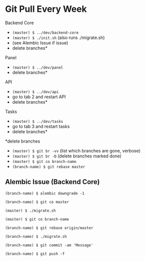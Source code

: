 # Git Pull Every Week

Backend Core
- `(master) $ ../dev/backend-core`
- `(master) $ ./init.sh` (also runs ./migrate.sh) 
- (see Alembic Issue if issue)
- delete branches*

Panel
- `(master) $ ../dev/panel`
- delete branches*

API
- `(master) $ ../dev/api`
- go to tab 2 and restart API
- delete branches*

Tasks
- `(master) $ ../dev/tasks`
- go to tab 3 and restart tasks
- delete branches*

\*delete branches  
 - `(master) $ git br -vv` (list which branches are gone, verbose) 
 - `(master) $ git br -D` (delete branches marked done) 
 - `(master) $ git co branch-name`
 - `(branch-name) $ git rebase master`


## Alembic Issue (Backend Core)

`(branch-name) $ alembic downgrade -1`

`(branch-name) $ git co master`

`(master) $ ./migrate.sh`

`(master) $ git co branch-name`

`(branch-name) $ git rebase origin/master`

`(branch-name) $ ./migrate.sh`

`(branch-name) $ git commit -am 'Message'`

`(branch-name) $ git push -f`